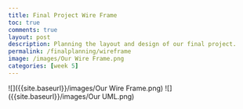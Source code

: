 ```yaml
---
title: Final Project Wire Frame
toc: true
comments: true
layout: post
description: Planning the layout and design of our final project.
permalink: /finalplanning/wireframe
image: /images/Our Wire Frame.png
categories: [week 5]
---
```



![]({{site.baseurl}}/images/Our Wire Frame.png)
![]({{site.baseurl}}/images/Our UML.png)